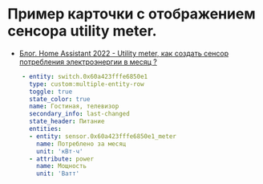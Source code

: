 # Пример карточки с отображением сенсора utility meter. 

* [Блог. Home Assistant 2022 - Utility meter, как создать сенсор потребления электроэнергии в месяц ?](https://youtu.be/rUFduUE0ZMc)


```yaml
    - entity: switch.0x60a423fffe6850e1
      type: custom:multiple-entity-row
      toggle: true
      state_color: true
      name: Гостиная, телевизор
      secondary_info: last-changed
      state_header: Питание
      entities:
      - entity: sensor.0x60a423fffe6850e1_meter
        name: Потреблено за месяц
        unit: 'кВт·ч'
      - attribute: power
        name: Мощность
        unit: 'Ватт'
```